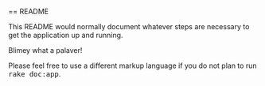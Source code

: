 == README

This README would normally document whatever steps are necessary to get the
application up and running.

Blimey what a palaver!
 


Please feel free to use a different markup language if you do not plan to run
<tt>rake doc:app</tt>.
